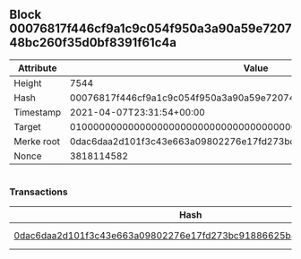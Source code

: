 ## Block 00076817f446cf9a1c9c054f950a3a90a59e720748bc260f35d0bf8391f61c4a

Attribute | Value
--- | ---
Height | 7544
Hash | 00076817f446cf9a1c9c054f950a3a90a59e720748bc260f35d0bf8391f61c4a
Timestamp | 2021-04-07T23:31:54+00:00
Target | 0100000000000000000000000000000000000000000000000000000000000000
Merke root | 0dac6daa2d101f3c43e663a09802276e17fd273bc91886625bad48d6652fd3b6
Nonce | 3818114582

```

```

### Transactions

Hash | Amount
--- | ---
[0dac6daa2d101f3c43e663a09802276e17fd273bc91886625bad48d6652fd3b6](0dac6daa2d101f3c43e663a09802276e17fd273bc91886625bad48d6652fd3b6.md) | 10.00000000 SKEPTI 
